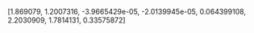 [1.869079, 1.2007316, -3.9665429e-05, -2.0139945e-05, 0.064399108, 2.2030909, 1.7814131, 0.33575872]
